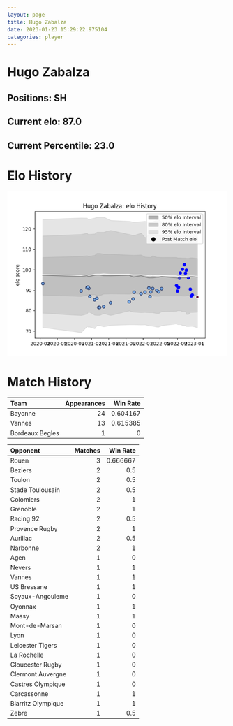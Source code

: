 ```yaml
---  
layout: page  
title: Hugo Zabalza  
date: 2023-01-23 15:29:22.975104  
categories: player  
---
```

# Hugo Zabalza

## Positions: SH

## Current elo: 87.0

## Current Percentile: 23.0

# Elo History


![elo history](history_HugoZabalza.png)
# Match History


| Team            |   Appearances |   Win Rate |
|:----------------|--------------:|-----------:|
| Bayonne         |            24 |   0.604167 |
| Vannes          |            13 |   0.615385 |
| Bordeaux Begles |             1 |   0        |

| Opponent           |   Matches |   Win Rate |
|:-------------------|----------:|-----------:|
| Rouen              |         3 |   0.666667 |
| Beziers            |         2 |   0.5      |
| Toulon             |         2 |   0.5      |
| Stade Toulousain   |         2 |   0.5      |
| Colomiers          |         2 |   1        |
| Grenoble           |         2 |   1        |
| Racing 92          |         2 |   0.5      |
| Provence Rugby     |         2 |   1        |
| Aurillac           |         2 |   0.5      |
| Narbonne           |         2 |   1        |
| Agen               |         1 |   0        |
| Nevers             |         1 |   1        |
| Vannes             |         1 |   1        |
| US Bressane        |         1 |   1        |
| Soyaux-Angouleme   |         1 |   0        |
| Oyonnax            |         1 |   1        |
| Massy              |         1 |   1        |
| Mont-de-Marsan     |         1 |   0        |
| Lyon               |         1 |   0        |
| Leicester Tigers   |         1 |   0        |
| La Rochelle        |         1 |   0        |
| Gloucester Rugby   |         1 |   0        |
| Clermont Auvergne  |         1 |   0        |
| Castres Olympique  |         1 |   0        |
| Carcassonne        |         1 |   1        |
| Biarritz Olympique |         1 |   1        |
| Zebre              |         1 |   0.5      |